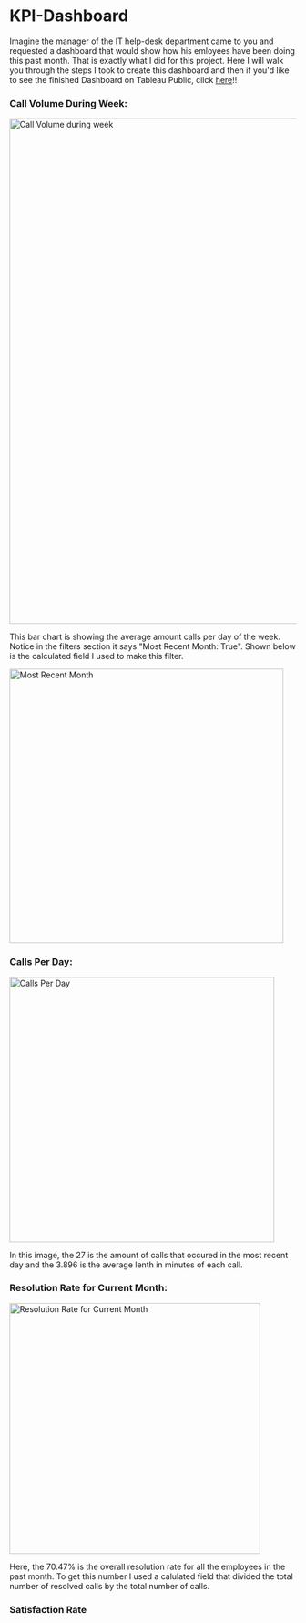 # KPI-Dashboard
Imagine the manager of the IT help-desk department came to you and requested a dashboard that would show how his emloyees have been doing this past month. That is exactly what I did for this project. Here I will walk you through the steps I took to create this dashboard and then if you'd like to see the finished Dashboard on Tableau Public, click [here](https://public.tableau.com/app/profile/anthony.carpinello/viz/KPIDashboard_17250498862910/Dashboard1)!!


### Call Volume During Week:
<img width="887" alt="Call Volume during week" src="https://github.com/user-attachments/assets/3658b77a-1c75-4730-8e62-6b80f37b41f0">

This bar chart is showing the average amount calls per day of the week. Notice in the filters section it says "Most Recent Month: True". Shown below is the calculated field I used to make this filter. 

<img width="481" alt="Most Recent Month" src="https://github.com/user-attachments/assets/26303102-5be6-46ff-96aa-dd77832942c5">



### Calls Per Day:
<img width="465" alt="Calls Per Day" src="https://github.com/user-attachments/assets/c7e6ee2e-4a84-400f-8c6e-9255e4d76650">

In this image, the 27 is the amount of calls that occured in the most recent day and the 3.896 is the average lenth in minutes of each call.



### Resolution Rate for Current Month:
<img width="440" alt="Resolution Rate for Current Month" src="https://github.com/user-attachments/assets/68665c8e-3811-44d8-aee7-72a832946a39">

Here, the 70.47% is the overall resolution rate for all the employees in the past month. To get this number I used a calulated field that divided the total number of resolved calls by the total number of calls.



### Satisfaction Rate






